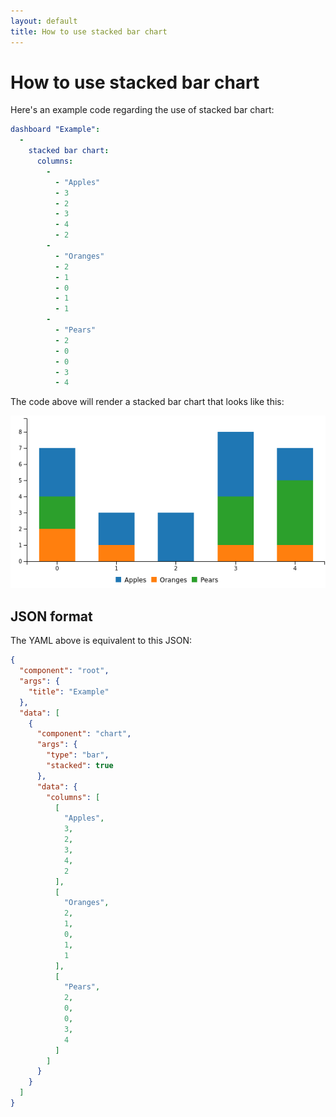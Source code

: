 ```yaml
---
layout: default
title: How to use stacked bar chart
---
```


# How to use stacked bar chart
Here's an example code regarding the use of stacked bar chart: 

```yaml
dashboard "Example": 
  - 
    stacked bar chart: 
      columns: 
        - 
          - "Apples"
          - 3
          - 2
          - 3
          - 4
          - 2
        - 
          - "Oranges"
          - 2
          - 1
          - 0
          - 1
          - 1
        - 
          - "Pears"
          - 2
          - 0
          - 0
          - 3
          - 4

```
The code above will render a stacked bar chart that looks like this:

![](../screenshots/stacked_bar_chart.png)

## JSON format
The YAML above is equivalent to this JSON:
```json
{
  "component": "root",
  "args": {
    "title": "Example"
  },
  "data": [
    {
      "component": "chart",
      "args": {
        "type": "bar",
        "stacked": true
      },
      "data": {
        "columns": [
          [
            "Apples",
            3,
            2,
            3,
            4,
            2
          ],
          [
            "Oranges",
            2,
            1,
            0,
            1,
            1
          ],
          [
            "Pears",
            2,
            0,
            0,
            3,
            4
          ]
        ]
      }
    }
  ]
}
```

